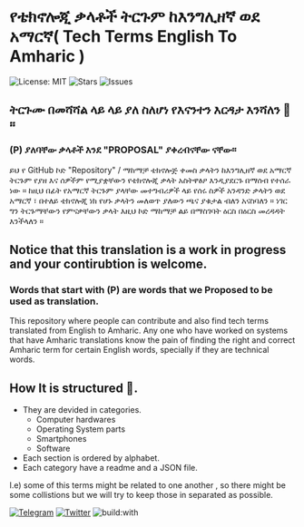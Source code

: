 
# የቴክኖሎጂ ቃላቶች ትርጉም ከእንግሊዘኛ ወደ አማርኛ( Tech Terms English To Amharic )

![License: MIT](https://img.shields.io/badge/License-MIT-green.svg)
![Stars](https://img.shields.io/github/stars/zemachfm/english-amharic-tech-terms.svg)
![Issues](https://img.shields.io/github/issues/zemachfm/english-amharic-tech-terms.svg
)
## ትርጉሙ በመሻሻል ላይ ላይ ያለ ስለሆነ የእናንተን እርዳታ እንሻለን 🙏።
### (P) ያለባቸው ቃላቶች እንደ "PROPOSAL" ያቀረብናቸው ናቸው።

ይህ የ GitHub ኮድ "Repository" / ማከማቻ ቴክኖሎጅ ቀመስ ቃላትን ከእንግሊዘኛ ወደ አማርኛ ትርጉም የያዘ እና ሰዎችም የሚያቋቸውን የቴክኖሎጂ ቃላት አስትዋፅዖ እንዲያደርጉ በማሰብ የተሰራ ነው ። ከዚህ በፊት የአማርኛ ትርጉም ያላቸው መተግብሪዎች ላይ የሰሩ ስዎች አንዳንድ ቃላትን ወደ አማርኛ ፣ በተለይ ቴክኖሎጂ ነክ የሆኑ ቃላትን መለወጥ ያለውን ጫና ያቁታል ብለን አናስባለን ። ነገር ግን ትርጉማቸውን የምናቃቸውን ቃላት እዚህ ኮድ ማከማቻ ልይ በማስገባት ዕርስ በዕርስ መረዳዳት እንችላለን ።





## Notice that this translation is a work in progress and your contirubtion is welcome.
### Words that start with (P) are words that we Proposed to be used as translation.

This repository where people can contribute and also find tech terms translated from English to Amharic. Any one who have worked on systems that have Amharic translations know the pain of finding the right and correct Amharic term for certain English words, specially if they are technical words.

## How It is structured 📝.

- They are devided in categories.
    - Computer hardwares 
    - Operating System parts
    - Smartphones
    - Software
- Each section is ordered by alphabet.
- Each category have a readme and a JSON file.

I.e)  some of this terms might be related to one another , so there might be some collistions but we will try to keep those in separated as possible. 

[![Telegram](https://img.shields.io/badge/Telegram-2CA5E0?style=for-the-badge&logo=telegram&logoColor=white)](https://t.me/zemachfm 'Zemach FM Telegram')
[![Twitter](https://img.shields.io/badge/Twitter-1DA1F2?style=for-the-badge&logo=twitter&logoColor=white)](https://twitter.com/zemachfm 'Zemach FM Twitter')
![build:with](http://forthebadge.com/images/badges/built-with-love.svg)

